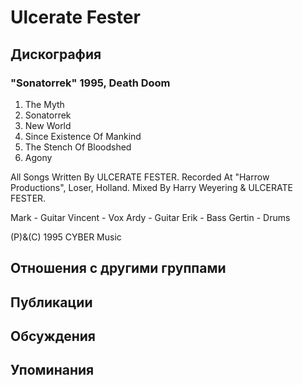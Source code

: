 # Ulcerate Fester



## Дискография

### "Sonatorrek" 1995, Death Doom

1. The Myth
2. Sonatorrek
3. New World
4. Since Existence Of Mankind
5. The Stench Of Bloodshed
6. Agony

All Songs Written By ULCERATE FESTER.
Recorded At "Harrow Productions", Loser, Holland.
Mixed By Harry Weyering & ULCERATE FESTER.

Mark - Guitar
Vincent - Vox
Ardy - Guitar
Erik - Bass
Gertin - Drums

(P)&(C) 1995 CYBER Music


## Отношения с другими группами


## Публикации


## Обсуждения


## Упоминания

